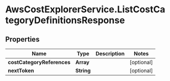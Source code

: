 # AwsCostExplorerService.ListCostCategoryDefinitionsResponse

## Properties

Name | Type | Description | Notes
------------ | ------------- | ------------- | -------------
**costCategoryReferences** | **Array** |  | [optional] 
**nextToken** | **String** |  | [optional] 


